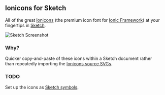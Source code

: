 ## Ionicons for Sketch

All of the great [Ionicons](http://ionicons.com) (the premium icon font for
[Ionic Framework](http://ionicframework.com/)) at your fingertips in
[Sketch](http://bohemiancoding.com/sketch/).

![Sketch Screenshot](http://f.cl.ly/items/0f42110T210G2T3p0l08/Screen%20Shot%202015-04-05%20at%201.38.16%20PM.png)

### Why?

Quicker copy-and-paste of these icons within a Sketch document rather than
repeatedly importing the [Ionicons source
SVGs](https://github.com/driftyco/ionicons/tree/master/src).

### TODO

Set up the icons as [Sketch
symbols](http://bohemiancoding.com/sketch/support/documentation/07-symbols/).
